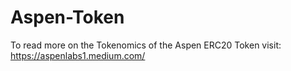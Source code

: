 # Aspen-Token 

To read more on the Tokenomics of the Aspen ERC20 Token visit: https://aspenlabs1.medium.com/